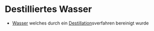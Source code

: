 # Destilliertes Wasser
- [Wasser](../Rohstoffdatenbank/Wasser.md) welches durch ein [Destillation](../Glossar/Destillation.md)sverfahren bereinigt wurde